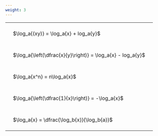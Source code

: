 ```yaml
---
weight: 3
---
```


<style type="text/css">
#T_d2d48 th.col_heading {
  text-align: left;
  font-size: 1em;
}
#T_d2d48 td {
  text-align: left;
  font-size: 1em;
  padding: 1.5em;
}
</style>
<table id="T_d2d48">
  <thead>
  </thead>
  <tbody>
    <tr>
      <td id="T_d2d48_row0_col0" class="data row0 col0" >$\log_a{(xy)} = \log_a{x} + log_a{y}$</td>
    </tr>
    <tr>
      <td id="T_d2d48_row1_col0" class="data row1 col0" >$\log_a{\left(\dfrac{x}{y}\right)} = \log_a{x} - log_a{y}$</td>
    </tr>
    <tr>
      <td id="T_d2d48_row2_col0" class="data row2 col0" >$\log_a{x^n} = n\log_a{x}$</td>
    </tr>
    <tr>
      <td id="T_d2d48_row3_col0" class="data row3 col0" >$\log_a{\left(\dfrac{1}{x}\right)} = -\log_a{x}$</td>
    </tr>
    <tr>
      <td id="T_d2d48_row4_col0" class="data row4 col0" >$\log_a{x} = \dfrac{\log_b{x}}{\log_b{a}}$</td>
    </tr>
  </tbody>
</table>
